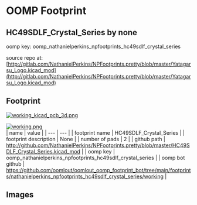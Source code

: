 # OOMP Footprint  
## HC49SDLF_Crystal_Series  by none  
  
oomp key: oomp_nathanielperkins_npfootprints_hc49sdlf_crystal_series  
  
source repo at: [http://gitlab.com/NathanielPerkins/NPFootprints.pretty/blob/master/Yatagarsu_Logo.kicad_mod](http://gitlab.com/NathanielPerkins/NPFootprints.pretty/blob/master/Yatagarsu_Logo.kicad_mod)  
## Footprint  
  
[![working_kicad_pcb_3d.png](working_kicad_pcb_3d_600.png)](working_kicad_pcb_3d.png)  
  
[![working.png](working_600.png)](working.png)  
| name | value | 
| --- | --- | 
| footprint name | HC49SDLF_Crystal_Series | 
| footprint description | None | 
| number of pads | 2 | 
| github path | http://github.com/NathanielPerkins/NPFootprints.pretty/blob/master/HC49SDLF_Crystal_Series.kicad_mod | 
| oomp key | oomp_nathanielperkins_npfootprints_hc49sdlf_crystal_series | 
| oomp bot github | https://github.com/oomlout/oomlout_oomp_footprint_bot/tree/main/footprints/nathanielperkins_npfootprints_hc49sdlf_crystal_series/working | 
## Images  

